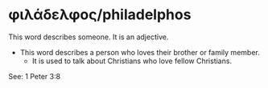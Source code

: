 # φιλάδελφος/philadelphos
This word describes someone. It is an adjective.
* This word describes a person who loves their brother or family member.
    * It is used to talk about Christians who love fellow Christians.

See: 1 Peter 3:8

